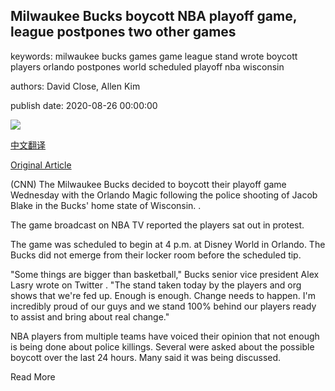 ## Milwaukee Bucks boycott NBA playoff game, league postpones two other games

keywords: milwaukee bucks games game league stand wrote boycott players orlando postpones world scheduled playoff nba wisconsin

authors: David Close, Allen Kim

publish date: 2020-08-26 00:00:00

![](https://cdn.cnn.com/cnnnext/dam/assets/200826164530-milwaukee-bucks-boycott-game-0826-super-tease.jpg)

[中文翻译](Milwaukee%20Bucks%20boycott%20NBA%20playoff%20game%2C%20league%20postpones%20two%20other%20games_zh.md)

[Original Article](https://edition.cnn.com/2020/08/26/sport/milwaukee-bucks-boycott-playoff-game/index.html)

(CNN) The Milwaukee Bucks decided to boycott their playoff game Wednesday with the Orlando Magic following the police shooting of Jacob Blake in the Bucks' home state of Wisconsin. .

The game broadcast on NBA TV reported the players sat out in protest.

The game was scheduled to begin at 4 p.m. at Disney World in Orlando. The Bucks did not emerge from their locker room before the scheduled tip.

"Some things are bigger than basketball," Bucks senior vice president Alex Lasry wrote on Twitter . "The stand taken today by the players and org shows that we're fed up. Enough is enough. Change needs to happen. I'm incredibly proud of our guys and we stand 100% behind our players ready to assist and bring about real change."

NBA players from multiple teams have voiced their opinion that not enough is being done about police killings. Several were asked about the possible boycott over the last 24 hours. Many said it was being discussed.

Read More